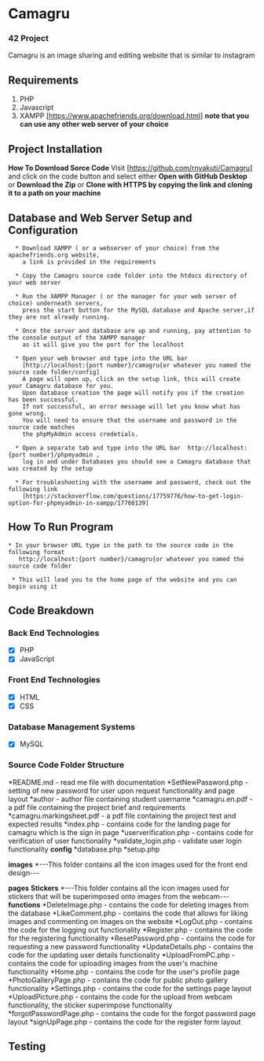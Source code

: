 # Camagru
### 42 Project ###
Camagru is an image sharing and editing website that is similar to instagram

## Requirements ##
1.  PHP
2. Javascript
3. XAMPP [https://www.apachefriends.org/download.html] **note that you can use any other web server of your choice** 

## Project Installation ## 

  **How To Download Sorce Code**
    Visit [https://github.com/rnyakuti/Camagru] and click on the code button and select either **Open with GitHub Desktop** or **Download the Zip** or **Clone with HTTPS
    by copying the link and cloning it to a path on your machine**
    
##    Database and Web Server Setup and Configuration ##
      * Download XAMPP ( or a webserver of your choice) from the apachefriends.org website, 
        a link is provided in the requirements
        
      * Copy the Camagru source code folder into the htdocs directory of your web server
      
      * Run the XAMPP Manager ( or the manager for your web server of choice) underneath servers, 
        press the start button for the MySQL database and Apache server,if they are not already running.
        
      * Once the server and database are up and running, pay attention to the console output of the XAMPP manager 
        as it will give you the port for the localhost
        
      * Open your web browser and type into the URL bar 
        [http://localhost:{port number}/camagru{or whatever you named the source code folder/config]
        A page will open up, click on the setup link, this will create your Camagru database for you. 
        Upon database creation the page will notify you if the creation has been successful.
        If not successful, an error message will let you know what has gone wrong. 
        You will need to ensure that the username and password in the source code matches 
        the phpMyAdmin access credetials.
        
      * Open a separate tab and type into the URL bar  http://localhost:{port number}/phpmyadmin , 
        log in and under Databases you should see a Camagru database that was created by the setup
        
      * For troubleshooting with the username and password, check out the following link 
        [https://stackoverflow.com/questions/17759776/how-to-get-login-option-for-phpmyadmin-in-xampp/17760139]

## How To Run Program ##

    * In your browser URL type in the path to the source code in the following format 
       http://localhost:{port number}/camagru{or whatever you named the source code folder
       
     * This will lead you to the home page of the website and you can begin using it


## Code Breakdown ##

   ### Back End Technologies ###
   - [x] PHP
   - [x] JavaScript
   
   ### Front End Technologies ###
   - [x] HTML
   - [x] CSS
   
   ### Database Management Systems ###
   - [x] MySQL
   
   ### Source Code Folder Structure ###
   
   *README.md                - read me file with documentation
   *SetNewPassword.php       - setting of new password for user upon request functionality and page layout
   *author                   - author file containing student username
   *camagru.en.pdf           - a pdf file containing the project brief and requirements
   *camagru.markingsheet.pdf - a pdf file containing the project test and expected results
   *index.php                -  contains code for the landing page for camagru which is the sign in page
   *userverification.php     - contains code for verification of user functionality 
   *validate_login.php       - validate user login functionality
   **config**
       *database.php
       *setup.php
       
   **images**
       *---This folder contains all the icon images used for the front end design---
       
   **pages**
        **Stickers**
            *---This folder contains all the icon images used for stickers that will be superimposed onto images from the webcam---
        **functions**
           *DeleteImage.php    - contains the code for deleting images from the database
           *LikeComment.php    - contains the code that allows for liking images and commenting on images on the website
           *LogOut.php         - contains the code for the logging out functionality
           *Register.php       - contains the code for the registering functionality
           *ResetPassword.php  - contains the code for requesting a new password functionality
           *UpdateDetails.php  - contains the code for the updating user details functionality 
           *UploadFromPC.php   - contains the code for uploading images from the user's machine functionality
       *Home.php               - contains the code for the user's profile page
       *PhotoGalleryPage.php   - contains the code for public photo gallery functionality 
       *Settings.php           - contains the code for the settings page layout
       *UploadPicture.php      - contains the code for the upload from webcam functionality, the sticker superimpose functionality
       *forgotPasswordPage.php - contains the code for the forgot password page layout
       *signUpPage.php         - contains the code for the register form layout
       
  
## Testing ##
